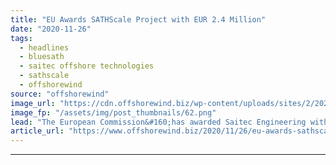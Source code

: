 ```yaml
---
title: "EU Awards SATHScale Project with EUR 2.4 Million"
date: "2020-11-26"
tags: 
  - headlines
  - bluesath
  - saitec offshore technologies
  - sathscale
  - offshorewind
source: "offshorewind"
image_url: "https://cdn.offshorewind.biz/wp-content/uploads/sites/2/2020/11/26165003/SathScale-.png"
image_fp: "/assets/img/post_thumbnails/62.png"
lead: "The European Commission&#160;has awarded Saitec Engineering with EUR 2.4 million funding&#160;under the Blue Economy"
article_url: "https://www.offshorewind.biz/2020/11/26/eu-awards-sathscale-project-with-eur-2-4-million/"
---
```


---
